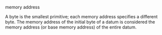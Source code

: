 memory address

A byte is the smallest primitive; each memory address specifies a different byte. The memory address of the initial byte of a datum is considered the memory address (or base memory address) of the entire datum.
